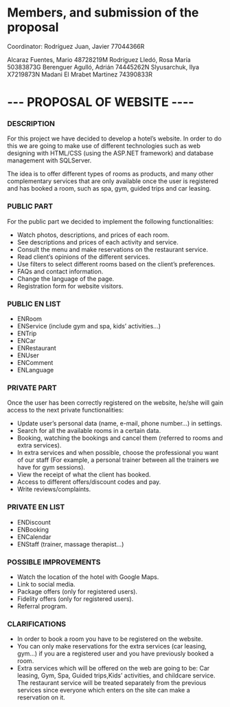 # Members, and submission of the proposal

Coordinator: Rodríguez Juan, Javier 77044366R

Alcaraz Fuentes, Mario 48728219M
Rodríguez Lledó, Rosa María 50383873G
Berenguer Agulló, Adrián 74445262N
Slyusarchuk, Ilya X7219873N
Madani El Mrabet Martinez 74390833R

# --- PROPOSAL OF WEBSITE ---- #

### DESCRIPTION ###
For this project we have decided to develop a hotel’s website. In order to do this we are going to make use of different technologies such as web designing with HTML/CSS (using the ASP.NET framework) and database management with SQLServer.

The idea is to offer different types of rooms as products, and many other complementary services that are only available once the user is registered and has booked a room, such as spa, gym, guided trips and car leasing. 


### PUBLIC PART ###
For the public part we decided to implement the following functionalities:
  - Watch photos, descriptions, and prices of each room.
  - See descriptions and prices of each activity and service.
  - Consult the menu and make reservations on the restaurant service.
  - Read client’s opinions of the different services.
  - Use filters to select different rooms based on the client’s preferences.
  - FAQs and contact information.
  - Change the language of the page.
  - Registration form for website visitors.

### PUBLIC EN LIST ###
  - ENRoom
  - ENService (include gym and spa, kids’ activities...)
  - ENTrip
  - ENCar
  - ENRestaurant
  - ENUser
  - ENComment
  - ENLanguage  


### PRIVATE PART 
Once the user has been correctly registered on the website, he/she will gain access to the next private functionalities:
  - Update user’s personal data (name, e-mail, phone number…) in settings.
  - Search for all the available rooms in a certain data.
  - Booking, watching the bookings and cancel them (referred to rooms and extra services).
  - In extra services and when possible, choose the professional you want of our staff (For example, a personal trainer between all the trainers we have for gym                     sessions).
  - View the receipt of what the client has booked. 
  - Access to different offers/discount codes and pay.
  - Write reviews/complaints.

### PRIVATE EN LIST ###
  - ENDiscount
  - ENBooking
  - ENCalendar
  - ENStaff (trainer, massage therapist...)


### POSSIBLE IMPROVEMENTS ###
  - Watch the location of the hotel with Google Maps.
  - Link to social media.
  - Package offers (only for registered users).
  - Fidelity offers (only for registered users).
  - Referral program.

### CLARIFICATIONS ###
  - In order to book a room you have to be registered on the website.
  - You can only make reservations for the extra services (car leasing, gym...) if you are a registered user and you have previously booked a room.
  - Extra services which will be offered on the web are going to be: Car leasing, Gym, Spa, Guided trips,Kids’ activities, and childcare service. The restaurant service will be     treated separately from the previous services since everyone which enters on the site can make a reservation on it.
